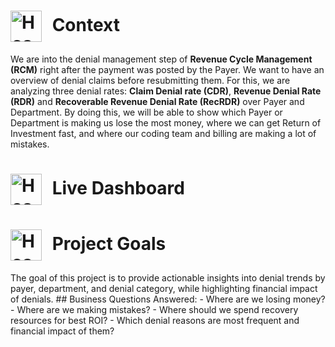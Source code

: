 <h1>
  <img src="https://static.vecteezy.com/system/resources/thumbnails/036/372/442/small_2x/hospital-building-with-ambulance-emergency-car-on-cityscape-background-cartoon-illustration-vector.jpg" alt="Hospital Logo" width="50" style="vertical-align: middle; margin-right: 10px;">
  Context
</h1>

We are into the denial management step of **Revenue Cycle Management (RCM)** right after the payment was posted by the Payer. We want to have an overview of denial claims before resubmitting them. For this, we are analyzing three denial rates: **Claim Denial rate (CDR)**, **Revenue Denial Rate (RDR)** and **Recoverable Revenue Denial Rate (RecRDR)** over Payer and Department. By doing this, we will be able to show which Payer or Department is making us lose the most money, where we can get Return of Investment fast, and where our coding team and billing are making a lot of mistakes.

<h1>
  <img src="https://valuechainplanning.com/upload/blog/28520.jpg" alt="Hospital Logo" width="50" style="vertical-align: middle; margin-right: 10px;">
  Live Dashboard
</h1>

<h1>
  <img src="https://scottklasen.com/wp-content/uploads/2021/04/goal-setting-1955806__480.png" alt="Hospital Logo" width="50" style="vertical-align: middle; margin-right: 10px;">
  Project Goals
</h1>
The goal of this project is to provide actionable insights into denial trends by payer, department, and denial category, while highlighting financial impact of denials.
## Business Questions Answered:
-	Where are we losing money? 
-	Where are we making mistakes? 
-	Where should we spend recovery resources for best ROI? 
-	Which denial reasons are most frequent and financial impact of them?

